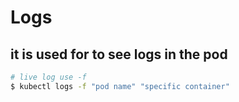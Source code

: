 # Logs
## it is used for to see logs in the pod
```bash
# live log use -f
$ kubectl logs -f "pod name" "specific container"
```
 